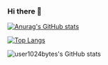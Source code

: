 ### Hi there 👋

<!--
**user1024bytes/user1024bytes** is a ✨ _special_ ✨ repository because its `README.md` (this file) appears on your GitHub profile.

Here are some ideas to get you started:

- 🔭 I’m currently working on ...
- 🌱 I’m currently learning ...
- 👯 I’m looking to collaborate on ...
- 🤔 I’m looking for help with ...
- 💬 Ask me about ...
- ⚡ Fun fact: ...
- 📫 How to reach me: 1024Bytes#1024
-->

[![Anurag's GitHub stats](https://github-readme-stats.vercel.app/api?username=user1024bytes&theme=github_dark)](https://github.com/user1024bytes/github-readme-stats)

[![Top Langs](https://github-readme-stats.vercel.app/api/top-langs/?username=user1024bytes&theme=github_dark)](https://github.com/user1024bytes/github-readme-stats)

![user1024bytes's GitHub stats](https://github-readme-stats.vercel.app/api?username=user1024bytes&theme=github_dark&show_icons=true)
